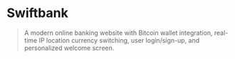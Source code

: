 # Swiftbank
 > A modern online banking website with Bitcoin wallet integration, real-time IP location currency switching, user login/sign-up, and personalized welcome screen.
